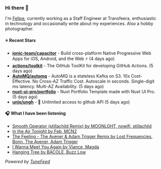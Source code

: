 ### Hi there 👋

I'm [Felipe](https://felipevm.com), currently working as a Staff Engineer at Transfeera, enthusiastic in technology and occasionally write about my experiences. Also a hobby photographer.

#### ⭐ Recent Stars
- **[ionic-team/capacitor](https://github.com/ionic-team/capacitor)** - Build cross-platform Native Progressive Web Apps for iOS, Android, and the Web ⚡️ (4 days ago)
- **[actions/toolkit](https://github.com/actions/toolkit)** - The GitHub ToolKit for developing GitHub Actions. (5 days ago)
- **[AutoMQ/automq](https://github.com/AutoMQ/automq)** - AutoMQ is a stateless Kafka on S3. 10x Cost-Effective. No Cross-AZ Traffic Cost. Autoscale in seconds. Single-digit ms latency. Multi-AZ Availability. (5 days ago)
- **[nuxt-ui-pro/portfolio](https://github.com/nuxt-ui-pro/portfolio)** - Nuxt Portfolio Template made with Nuxt UI Pro. (5 days ago)
- **[unjs/ungh](https://github.com/unjs/ungh)** - 🐙 Unlimited access to github API (5 days ago)

#### 🎧 What I have been listening
- [Smooth Operator (stillachild Remix) by MOONLGHT, nowifi, stillachild](https://open.spotify.com/track/6rEGktBQJjLGBVCZuawBXl)
- [In the Air Tonight by Feb, MCN2](https://open.spotify.com/track/5vxSpCSNteCy7fd62zQma1)
- [The Feeling - The Avener &amp; Adam Trigger Remix by Lost Frequencies, Bonn, The Avener, Adam Trigger](https://open.spotify.com/track/0ezHeSX63vdtvNatsEr47S)
- [I Wanna Meet You Again by Viance, Magda](https://open.spotify.com/track/6K6RRkzBEXVAwZ8MQKBJsb)
- [Hanging Tree by BACOLE, Buzz Low](https://open.spotify.com/track/0VKlppuyFOk1IIEhRu6oN4)

_Powered by [TuneFeed](https://tunefeed.app?ref=github.com)_
